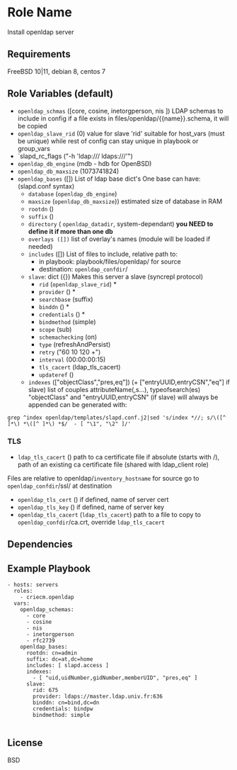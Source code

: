 Role Name
=========

Install openldap server

Requirements
------------

FreeBSD 10|11, debian 8, centos 7

Role Variables (default)
------------------------

  * `openldap_schmas` ([core, cosine, inetorgperson, nis ])
    LDAP schemas to include in config
    if a file exists in files/openldap/{{name}}.schema, it will be copied
  * `openldap_slave_rid` (0)
    value for slave 'rid' suitable for host_vars (must be unique)
    while rest of config can stay unique in playbook or group_vars
  * `slapd_rc_flags ("-h 'ldap:/// ldaps:///'")
  * `openldap_db_engine` (mdb - hdb for OpenBSD)
  * `openldap_db_maxsize` (1073741824)
  * `openldap_bases` ([])
    List of ldap base dict's
    One base can have: (slapd.conf syntax)
    * `database` (`openldap_db_engine`)
    * `maxsize` (`openldap_db_maxsize`))
      estimated size of database in RAM
    * `rootdn` ()
    * `suffix` ()
    * `directory` ( `openldap_datadir`, system-dependant)
      **you NEED to define it if more than one db**
    * `overlays ([])`
      list of overlay's names (module will be loaded if needed)
    * `includes` ([])
      List of files to include, relative path to:
      * in playbook: playbook/files/openldap/ for source
      * destination: `openldap_confdir`/
    * `slave`: dict ({})
      Makes this server a slave (syncrepl protocol)
      * `rid` (`openldap_slave_rid`) *
      * `provider` () *
      * `searchbase` (suffix)
      * `binddn` () *
      * `credentials` () *
      * `bindmethod` (simple)
      * `scope` (sub)
      * `schemachecking` (on)
      * `type` (refreshAndPersist)
      * `retry` ("60 10 120 +")
      * `interval` (00:00:00:15)
      * `tls_cacert` (ldap_tls_cacert)
      * `updateref` ()
    * `indexes` (["objectClass","pres,eq"]) (+ ["entryUUID,entryCSN","eq"] if slave)
      list of couples attributeName(,s…), typeofsearch(es)
      "objectClass" and "entryUUID,entryCSN" (if slave) will always be appended
      can be generated with: 
```
grep ^index openldap/templates/slapd.conf.j2|sed 's/index *//; s/\([^ ]*\) *\([^ ]*\) *$/  - [ "\1", "\2" ]/'
```

### TLS
  * `ldap_tls_cacert` () path to ca certificate file
    if absolute (starts with /), path of an existing ca certificate file (shared with ldap_client role)

Files are relative to openldap/`inventory_hostname` for source
go to `openldap_confdir`/ssl/ at destination
  * `openldap_tls_cert` ()
    if defined, name of server cert
  * `openldap_tls_key` ()
    if defined, name of server key
  * `openldap_tls_cacert` (`ldap_tls_cacert`)
    path to a file to copy to `openldap_confdir`/ca.crt, override `ldap_tls_cacert`
 
Dependencies
------------


Example Playbook
----------------

```
- hosts: servers
  roles:
    - criecm.openldap
  vars:
    openldap_schemas:
      - core
      - cosine
      - nis
      - inetorgperson
      - rfc2739
    openldap_bases:
      rootdn: cn=admin
      suffix: dc=at,dc=home
      includes: [ slapd.access ]
      indexes:
        - [ "uid,uidNumber,gidNumber,memberUID", "pres,eq" ]
      slave:
        rid: 675
        provider: ldaps://master.ldap.univ.fr:636
        binddn: cn=bind,dc=dn
        credentials: bindpw
        bindmethod: simple
        
```

License
-------

BSD

